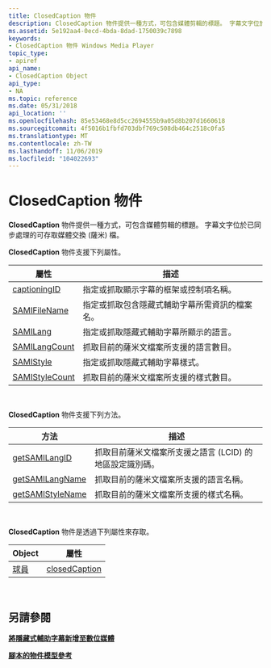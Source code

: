 ```yaml
---
title: ClosedCaption 物件
description: ClosedCaption 物件提供一種方式，可包含媒體剪輯的標題。 字幕文字位於已同步處理的可存取媒體交換 (薩米) 檔。
ms.assetid: 5e192aa4-0ecd-4bda-8dad-1750039c7898
keywords:
- ClosedCaption 物件 Windows Media Player
topic_type:
- apiref
api_name:
- ClosedCaption Object
api_type:
- NA
ms.topic: reference
ms.date: 05/31/2018
api_location: ''
ms.openlocfilehash: 85e53468e8d5cc2694555b9a05d8b207d1660618
ms.sourcegitcommit: 4f5016b1fbfd703dbf769c508db464c2518c0fa5
ms.translationtype: MT
ms.contentlocale: zh-TW
ms.lasthandoff: 11/06/2019
ms.locfileid: "104022693"
---
```

# <a name="closedcaption-object"></a>ClosedCaption 物件

**ClosedCaption** 物件提供一種方式，可包含媒體剪輯的標題。 字幕文字位於已同步處理的可存取媒體交換 (薩米) 檔。

**ClosedCaption** 物件支援下列屬性。



| 屬性                                           | 描述                                                                                          |
|----------------------------------------------------|------------------------------------------------------------------------------------------------------|
| [captioningID](closedcaption-captioningid.md)     | 指定或抓取顯示字幕的框架或控制項名稱。                   |
| [SAMIFileName](closedcaption-samifilename.md)     | 指定或抓取包含隱藏式輔助字幕所需資訊的檔案名。 |
| [SAMILang](closedcaption-samilang.md)             | 指定或抓取隱藏式輔助字幕所顯示的語言。                                 |
| [SAMILangCount](closedcaption-samilangcount.md)   | 抓取目前的薩米文檔案所支援的語言數目。                                |
| [SAMIStyle](closedcaption-samistyle.md)           | 指定或抓取隱藏式輔助字幕樣式。                                                  |
| [SAMIStyleCount](closedcaption-samistylecount.md) | 抓取目前的薩米文檔案所支援的樣式數目。                                   |



 

**ClosedCaption** 物件支援下列方法。



| 方法                                                 | 描述                                                                              |
|--------------------------------------------------------|------------------------------------------------------------------------------------------|
| [getSAMILangID](closedcaption-getsamilangid.md)       | 抓取目前薩米文檔案所支援之語言 (LCID) 的地區設定識別碼。 |
| [getSAMILangName](closedcaption-getsamilangname.md)   | 抓取目前的薩米文檔案所支援的語言名稱。                     |
| [getSAMIStyleName](closedcaption-getsamistylename.md) | 抓取目前的薩米文檔案所支援的樣式名稱。                        |



 

**ClosedCaption** 物件是透過下列屬性來存取。



| Object                      | 屬性                                  |
|-----------------------------|-------------------------------------------|
| [球員](player-object.md) | [closedCaption](player-closedcaption.md) |



 

## <a name="see-also"></a>另請參閱

<dl> <dt>

[**將隱藏式輔助字幕新增至數位媒體**](adding-closed-captions-to-digital-media.md)
</dt> <dt>

[**腳本的物件模型參考**](object-model-reference-for-scripting.md)
</dt> </dl>

 

 




